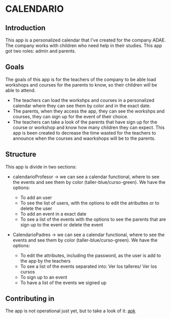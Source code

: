 # CALENDARIO
## Introduction

This app is a personalized calendar that I've created for the company ADAE.
The company works with children who need help in their studies.
This app got two roles: admin and parents.

## Goals
The goals of this app is for the teachers of the company to be able load workshops and courses for the parents to know, so their children will be able to attend.
- The teachers can load the workshps and courses in a personalized calendar where they can see them by color and in the exact date.
- The parents, when they access the app, they can see the workshps and courses, they can sign up for the event of their choice.
- The teachers can take a look of the parents that have sign up for the course or workshop and know how many children they can expect.
This app is been created to decrease the time wasted for the teachers to announce when the courses and waorkshops will be to the parents.

## Structure
This app is divide in two sections:
- calendarioProfesor -> we can see a calendar functional, where to see the events and see them by color (taller-blue/curso-green).
We have the options:
  + To add an user
  + To see the list of users, with the options to edit the atributtes or to delete the user
  + To add an event in a exact date
  + To see a list of the events with the options to see the parents that are sign up to the event or delete the event

- CalendarioPadres -> we can see a calendar functional, where to see the events and see them by color (taller-blue/curso-green).
We have the options:
  + To edit the attributes, including the password, as the user is add to the app by the teachers
  + To see a list of the events separated into: Ver los talleres/ Ver los cursos
  + To sign up to an event
  + To have a list of the events we signed up
 
## Contributing in
The app is not operational just yet, but to take a look of it:
[apk](https://drive.google.com/drive/folders/1k7Wg6BQgm3xO5-ndrjtNwOF-vj4K6m7d)




